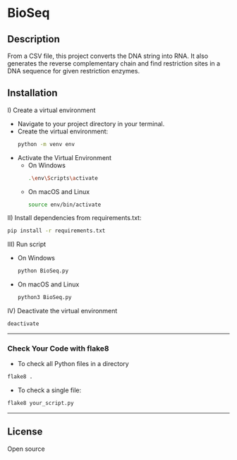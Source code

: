 # BioSeq

## Description

From a CSV file, this project converts the DNA string into RNA. It also generates the reverse complementary chain and find restriction sites in a DNA sequence for given restriction enzymes.

## Installation

I) Create a virtual environment

- Navigate to your project directory in your terminal.
- Create the virtual environment:
    ```bash
    python -m venv env
    ````
-  Activate the Virtual Environment
    - On Windows
        ```bash
        .\env\Scripts\activate
        ````
    - On macOS and Linux
        ```bash
        source env/bin/activate
        ````

II) Install dependencies from requirements.txt:

```bash
pip install -r requirements.txt
```

III) Run script
- On Windows
    ```bash
    python BioSeq.py
    ````
- On macOS and Linux
    ```bash
    python3 BioSeq.py
    ````

IV) Deactivate the virtual environment

```bash
deactivate
```
------
### Check Your Code with flake8

- To check all Python files in a directory
```bash
flake8 .
```

- To check a single file:
```bash
flake8 your_script.py
```
------


## License
Open source
